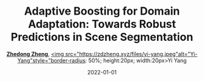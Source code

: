 ---
title: "Adaptive Boosting for Domain Adaptation: Towards Robust Predictions in Scene Segmentation"
collection: publications
permalink: /publication/Adaptive2022
date: 2022-01-01
doi: 10.1109/TIP.2022.3195642
keywords: 
venue: 'IEEE Transactions on Image Processing'
paperurl: 'https://zdzheng.xyz/files/TIP_Adaboost.pdf'
blog: 'https://zhuanlan.zhihu.com/p/593571554'
code: 'https://github.com/layumi/AdaBoost_Seg'
author: '<strong><a href="https://zdzheng.xyz/authors/Zhedong-Zheng" class="author">Zhedong Zheng</a></strong>, <a href="https://zdzheng.xyz/authors/Yi-Yang" class="author"> <img src="https://zdzheng.xyz/files/yi-yang.jpeg"alt="Yi-Yang"style="border-radius: 50%; height:20px; width:20px>Yi Yang</a>'
sqlauthor: 'Zhedong Zheng, Yi Yang, '
citation: ' Zhedong Zheng,  Yi Yang, &quot;Adaptive Boosting for Domain Adaptation: Towards Robust Predictions in Scene Segmentation.&quot; IEEE Transactions on Image Processing, 2022. DOI: 10.1109/TIP.2022.3195642'
pub_year: '2022'
bib: >
    @article{zheng2022adaptive,<br>author = "Zheng, Zhedong and Yang, Yi",<br>doi = "10.1109/TIP.2022.3195642",<br>title = "Adaptive Boosting for Domain Adaptation: Towards Robust Predictions in Scene Segmentation",<br>journal = "IEEE Transactions on Image Processing",<br>url = "https://zdzheng.xyz/files/TIP\_Adaboost.pdf",<br>code = "https://github.com/layumi/AdaBoost\_Seg",<br>blog = "https://zhuanlan.zhihu.com/p/593571554",<br>year = "2022"
    }

---
